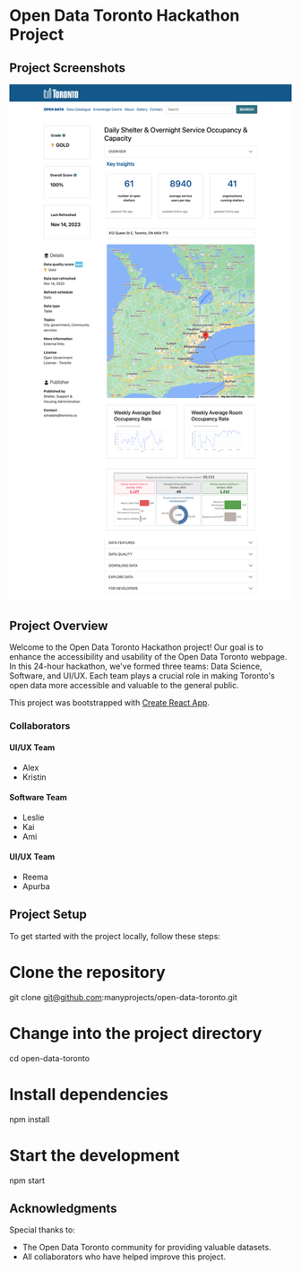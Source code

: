 # Open Data Toronto Hackathon Project

## Project Screenshots
![Screenshot 1](./localhost_3000_.png)

## Project Overview
Welcome to the Open Data Toronto Hackathon project! Our goal is to enhance the accessibility and usability of the Open Data Toronto webpage. In this 24-hour hackathon, we've formed three teams: Data Science, Software, and UI/UX. Each team plays a crucial role in making Toronto's open data more accessible and valuable to the general public.

This project was bootstrapped with [Create React App](https://github.com/facebook/create-react-app).


### Collaborators 
#### UI/UX Team
- Alex
- Kristin

#### Software Team
- Leslie
- Kai
- Ami

#### UI/UX Team
- Reema
- Apurba

## Project Setup
To get started with the project locally, follow these steps:

# Clone the repository
git clone git@github.com:manyprojects/open-data-toronto.git

# Change into the project directory
cd open-data-toronto

# Install dependencies
npm install

# Start the development 
npm start

## Acknowledgments

Special thanks to:

- The Open Data Toronto community for providing valuable datasets.
- All collaborators who have helped improve this project.
